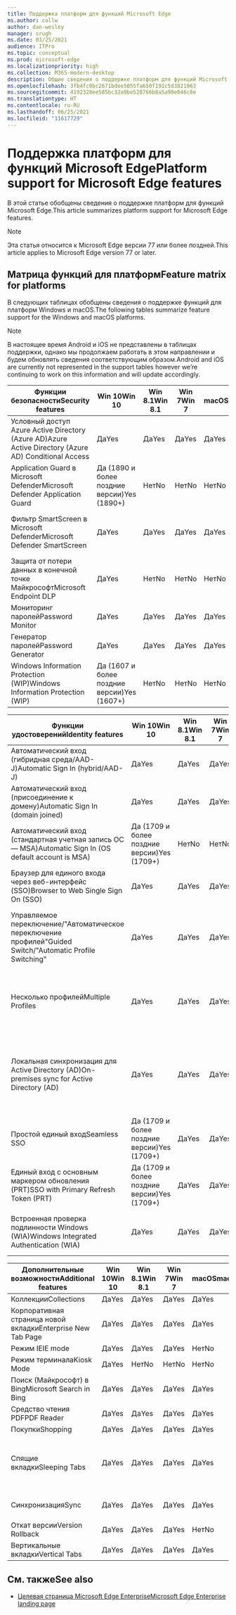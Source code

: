 ```yaml
---
title: Поддержка платформ для функций Microsoft Edge
ms.author: collw
author: dan-wesley
manager: srugh
ms.date: 03/25/2021
audience: ITPro
ms.topic: conceptual
ms.prod: microsoft-edge
ms.localizationpriority: high
ms.collection: M365-modern-desktop
description: Общие сведения о поддержке платформ для функций Microsoft Edge
ms.openlocfilehash: 3fb4fc0bc2671bdee5055fa650f191c5d3821963
ms.sourcegitcommit: 4192328ee585bc32a9be528766b8a5a98e046c8e
ms.translationtype: HT
ms.contentlocale: ru-RU
ms.lasthandoff: 06/25/2021
ms.locfileid: "11617729"
---
```

# <a name="platform-support-for-microsoft-edge-features"></a><span data-ttu-id="1a31d-103">Поддержка платформ для функций Microsoft Edge</span><span class="sxs-lookup"><span data-stu-id="1a31d-103">Platform support for Microsoft Edge features</span></span>

<span data-ttu-id="1a31d-104">В этой статье обобщены сведения о поддержке платформ для функций Microsoft Edge.</span><span class="sxs-lookup"><span data-stu-id="1a31d-104">This article summarizes platform support for Microsoft Edge features.</span></span>

> [!NOTE]
> <span data-ttu-id="1a31d-105">Эта статья относится к Microsoft Edge версии 77 или более поздней.</span><span class="sxs-lookup"><span data-stu-id="1a31d-105">This article applies to Microsoft Edge version 77 or later.</span></span>

## <a name="feature-matrix-for-platforms"></a><span data-ttu-id="1a31d-106">Матрица функций для платформ</span><span class="sxs-lookup"><span data-stu-id="1a31d-106">Feature matrix for platforms</span></span>

<span data-ttu-id="1a31d-107">В следующих таблицах обобщены сведения о поддержке функций для платформ Windows и macOS.</span><span class="sxs-lookup"><span data-stu-id="1a31d-107">The following tables summarize feature support for the Windows and macOS platforms.</span></span>

> [!NOTE]
> <span data-ttu-id="1a31d-108">В настоящее время Android и iOS не представлены в таблицах поддержки, однако мы продолжаем работать в этом направлении и будем обновлять сведения соответствующим образом.</span><span class="sxs-lookup"><span data-stu-id="1a31d-108">Android and iOS are currently not represented in the support tables however we’re continuing to work on this information and will update accordingly.</span></span>

| <span data-ttu-id="1a31d-109">Функции безопасности</span><span class="sxs-lookup"><span data-stu-id="1a31d-109">Security features</span></span> |<span data-ttu-id="1a31d-110">Win 10</span><span class="sxs-lookup"><span data-stu-id="1a31d-110">Win 10</span></span>|<span data-ttu-id="1a31d-111">Win 8.1</span><span class="sxs-lookup"><span data-stu-id="1a31d-111">Win 8.1</span></span>|<span data-ttu-id="1a31d-112">Win 7</span><span class="sxs-lookup"><span data-stu-id="1a31d-112">Win 7</span></span>|<span data-ttu-id="1a31d-113">macOS</span><span class="sxs-lookup"><span data-stu-id="1a31d-113">macOS</span></span>|<span data-ttu-id="1a31d-114">URL-адрес</span><span class="sxs-lookup"><span data-stu-id="1a31d-114">URL</span></span>|
|--------|-------|--------|-----|-------|---|
|<span data-ttu-id="1a31d-115">Условный доступ Azure Active Directory (Azure AD)</span><span class="sxs-lookup"><span data-stu-id="1a31d-115">Azure Active Directory (Azure AD) Conditional Access</span></span>|<span data-ttu-id="1a31d-116">Да</span><span class="sxs-lookup"><span data-stu-id="1a31d-116">Yes</span></span>|<span data-ttu-id="1a31d-117">Да</span><span class="sxs-lookup"><span data-stu-id="1a31d-117">Yes</span></span>|<span data-ttu-id="1a31d-118">Да</span><span class="sxs-lookup"><span data-stu-id="1a31d-118">Yes</span></span>|<span data-ttu-id="1a31d-119">Да</span><span class="sxs-lookup"><span data-stu-id="1a31d-119">Yes</span></span>|[<span data-ttu-id="1a31d-120">Условный доступ Azure AD</span><span class="sxs-lookup"><span data-stu-id="1a31d-120">Azure AD Conditional Access</span></span>](/deployedge/ms-edge-security-conditional-access#accessing-conditional-access-protected-resources-in-microsoft-edge)|
|<span data-ttu-id="1a31d-121">Application Guard в Microsoft Defender</span><span class="sxs-lookup"><span data-stu-id="1a31d-121">Microsoft Defender Application Guard</span></span>|<span data-ttu-id="1a31d-122">Да (1890 и более поздние версии)</span><span class="sxs-lookup"><span data-stu-id="1a31d-122">Yes (1890+)</span></span>|<span data-ttu-id="1a31d-123">Нет</span><span class="sxs-lookup"><span data-stu-id="1a31d-123">No</span></span>|<span data-ttu-id="1a31d-124">Нет</span><span class="sxs-lookup"><span data-stu-id="1a31d-124">No</span></span>|<span data-ttu-id="1a31d-125">Нет</span><span class="sxs-lookup"><span data-stu-id="1a31d-125">No</span></span>|[<span data-ttu-id="1a31d-126">Application Guard в Microsoft Defender</span><span class="sxs-lookup"><span data-stu-id="1a31d-126">Microsoft Defender Application Guard</span></span>](/deployedge/microsoft-edge-security-windows-defender-application-guard) |
|<span data-ttu-id="1a31d-127">Фильтр SmartScreen в Microsoft Defender</span><span class="sxs-lookup"><span data-stu-id="1a31d-127">Microsoft Defender SmartScreen</span></span>|<span data-ttu-id="1a31d-128">Да</span><span class="sxs-lookup"><span data-stu-id="1a31d-128">Yes</span></span>|<span data-ttu-id="1a31d-129">Да</span><span class="sxs-lookup"><span data-stu-id="1a31d-129">Yes</span></span>|<span data-ttu-id="1a31d-130">Да</span><span class="sxs-lookup"><span data-stu-id="1a31d-130">Yes</span></span>|<span data-ttu-id="1a31d-131">Да</span><span class="sxs-lookup"><span data-stu-id="1a31d-131">Yes</span></span>|[<span data-ttu-id="1a31d-132">Фильтр SmartScreen в Microsoft Defender</span><span class="sxs-lookup"><span data-stu-id="1a31d-132">Microsoft Defender SmartScreen</span></span>](/deployedge/microsoft-edge-security-smartscreen) |
|<span data-ttu-id="1a31d-133">Защита от потери данных в конечной точке Майкрософт</span><span class="sxs-lookup"><span data-stu-id="1a31d-133">Microsoft Endpoint DLP</span></span>|<span data-ttu-id="1a31d-134">Да</span><span class="sxs-lookup"><span data-stu-id="1a31d-134">Yes</span></span>|<span data-ttu-id="1a31d-135">Нет</span><span class="sxs-lookup"><span data-stu-id="1a31d-135">No</span></span>|<span data-ttu-id="1a31d-136">Нет</span><span class="sxs-lookup"><span data-stu-id="1a31d-136">No</span></span>|<span data-ttu-id="1a31d-137">Нет</span><span class="sxs-lookup"><span data-stu-id="1a31d-137">No</span></span>|[<span data-ttu-id="1a31d-138">Защита от потери данных в конечной точке Майкрософт</span><span class="sxs-lookup"><span data-stu-id="1a31d-138">Microsoft Endpoint DLP</span></span>](/deployedge/microsoft-edge-security-dlp#microsoft-endpoint-data-loss-prevention-endpoint-dlp)|
|<span data-ttu-id="1a31d-139">Мониторинг паролей</span><span class="sxs-lookup"><span data-stu-id="1a31d-139">Password Monitor</span></span>|<span data-ttu-id="1a31d-140">Да</span><span class="sxs-lookup"><span data-stu-id="1a31d-140">Yes</span></span>|<span data-ttu-id="1a31d-141">Да</span><span class="sxs-lookup"><span data-stu-id="1a31d-141">Yes</span></span>|<span data-ttu-id="1a31d-142">Да</span><span class="sxs-lookup"><span data-stu-id="1a31d-142">Yes</span></span>|<span data-ttu-id="1a31d-143">Да</span><span class="sxs-lookup"><span data-stu-id="1a31d-143">Yes</span></span>|[<span data-ttu-id="1a31d-144">Мониторинг паролей</span><span class="sxs-lookup"><span data-stu-id="1a31d-144">Password Monitor</span></span>](https://blogs.windows.com/msedgedev/2021/01/21/edge-88-privacy/)|
|<span data-ttu-id="1a31d-145">Генератор паролей</span><span class="sxs-lookup"><span data-stu-id="1a31d-145">Password Generator</span></span>|<span data-ttu-id="1a31d-146">Да</span><span class="sxs-lookup"><span data-stu-id="1a31d-146">Yes</span></span>|<span data-ttu-id="1a31d-147">Да</span><span class="sxs-lookup"><span data-stu-id="1a31d-147">Yes</span></span>|<span data-ttu-id="1a31d-148">Да</span><span class="sxs-lookup"><span data-stu-id="1a31d-148">Yes</span></span>|<span data-ttu-id="1a31d-149">Да</span><span class="sxs-lookup"><span data-stu-id="1a31d-149">Yes</span></span>|[<span data-ttu-id="1a31d-150">Генератор паролей</span><span class="sxs-lookup"><span data-stu-id="1a31d-150">Password Generator</span></span>](https://blogs.windows.com/msedgedev/2021/01/21/edge-88-privacy/)|
|<span data-ttu-id="1a31d-151">Windows Information Protection (WIP)</span><span class="sxs-lookup"><span data-stu-id="1a31d-151">Windows Information Protection (WIP)</span></span>|<span data-ttu-id="1a31d-152">Да (1607 и более поздние версии)</span><span class="sxs-lookup"><span data-stu-id="1a31d-152">Yes (1607+)</span></span>|<span data-ttu-id="1a31d-153">Нет</span><span class="sxs-lookup"><span data-stu-id="1a31d-153">No</span></span>|<span data-ttu-id="1a31d-154">Нет</span><span class="sxs-lookup"><span data-stu-id="1a31d-154">No</span></span>|<span data-ttu-id="1a31d-155">Нет</span><span class="sxs-lookup"><span data-stu-id="1a31d-155">No</span></span>|[<span data-ttu-id="1a31d-156">WIP</span><span class="sxs-lookup"><span data-stu-id="1a31d-156">WIP</span></span>](/deployedge/microsoft-edge-security-windows-information-protection#system-requirements)|

|<span data-ttu-id="1a31d-157">Функции удостоверений</span><span class="sxs-lookup"><span data-stu-id="1a31d-157">Identity features</span></span>| <span data-ttu-id="1a31d-158">Win 10</span><span class="sxs-lookup"><span data-stu-id="1a31d-158">Win 10</span></span> | <span data-ttu-id="1a31d-159">Win 8.1</span><span class="sxs-lookup"><span data-stu-id="1a31d-159">Win 8.1</span></span> | <span data-ttu-id="1a31d-160">Win 7</span><span class="sxs-lookup"><span data-stu-id="1a31d-160">Win 7</span></span> | <span data-ttu-id="1a31d-161">macOS</span><span class="sxs-lookup"><span data-stu-id="1a31d-161">macOS</span></span> | <span data-ttu-id="1a31d-162">URL-адрес</span><span class="sxs-lookup"><span data-stu-id="1a31d-162">URL</span></span> |
|--|--|--|--|--|--|
|<span data-ttu-id="1a31d-163">Автоматический вход (гибридная среда/AAD-J)</span><span class="sxs-lookup"><span data-stu-id="1a31d-163">Automatic Sign In (hybrid/AAD-J)</span></span>|<span data-ttu-id="1a31d-164">Да</span><span class="sxs-lookup"><span data-stu-id="1a31d-164">Yes</span></span>|<span data-ttu-id="1a31d-165">Да</span><span class="sxs-lookup"><span data-stu-id="1a31d-165">Yes</span></span>|<span data-ttu-id="1a31d-166">Да</span><span class="sxs-lookup"><span data-stu-id="1a31d-166">Yes</span></span>|<span data-ttu-id="1a31d-167">Нет</span><span class="sxs-lookup"><span data-stu-id="1a31d-167">No</span></span>|[<span data-ttu-id="1a31d-168">Гибридная среда/AAD-J</span><span class="sxs-lookup"><span data-stu-id="1a31d-168">hybrid/AAD-J</span></span>](/deployedge/microsoft-edge-security-identity#automatic-sign-in)|
|<span data-ttu-id="1a31d-169">Автоматический вход (присоединение к домену)</span><span class="sxs-lookup"><span data-stu-id="1a31d-169">Automatic Sign In (domain joined)</span></span>|<span data-ttu-id="1a31d-170">Да</span><span class="sxs-lookup"><span data-stu-id="1a31d-170">Yes</span></span>|<span data-ttu-id="1a31d-171">Да</span><span class="sxs-lookup"><span data-stu-id="1a31d-171">Yes</span></span>|<span data-ttu-id="1a31d-172">Да</span><span class="sxs-lookup"><span data-stu-id="1a31d-172">Yes</span></span>|<span data-ttu-id="1a31d-173">Нет</span><span class="sxs-lookup"><span data-stu-id="1a31d-173">No</span></span>|[<span data-ttu-id="1a31d-174">присоединение к домену</span><span class="sxs-lookup"><span data-stu-id="1a31d-174">domain joined</span></span>](/deployedge/microsoft-edge-security-identity#automatic-sign-in)|
|<span data-ttu-id="1a31d-175">Автоматический вход (стандартная учетная запись ОС — MSA)</span><span class="sxs-lookup"><span data-stu-id="1a31d-175">Automatic Sign In (OS default account is MSA)</span></span>|<span data-ttu-id="1a31d-176">Да (1709 и более поздние версии)</span><span class="sxs-lookup"><span data-stu-id="1a31d-176">Yes (1709+)</span></span>|<span data-ttu-id="1a31d-177">Нет</span><span class="sxs-lookup"><span data-stu-id="1a31d-177">No</span></span>|<span data-ttu-id="1a31d-178">Нет</span><span class="sxs-lookup"><span data-stu-id="1a31d-178">No</span></span>|<span data-ttu-id="1a31d-179">Нет</span><span class="sxs-lookup"><span data-stu-id="1a31d-179">No</span></span>|[<span data-ttu-id="1a31d-180">Учетная запись Майкрософт</span><span class="sxs-lookup"><span data-stu-id="1a31d-180">MSA</span></span>](/deployedge/microsoft-edge-security-identity#automatic-sign-in)|
|<span data-ttu-id="1a31d-181">Браузер для единого входа через веб-интерфейс (SSO)</span><span class="sxs-lookup"><span data-stu-id="1a31d-181">Browser to Web Single Sign On (SSO)</span></span>|<span data-ttu-id="1a31d-182">Да</span><span class="sxs-lookup"><span data-stu-id="1a31d-182">Yes</span></span>|<span data-ttu-id="1a31d-183">Да</span><span class="sxs-lookup"><span data-stu-id="1a31d-183">Yes</span></span>|<span data-ttu-id="1a31d-184">Да</span><span class="sxs-lookup"><span data-stu-id="1a31d-184">Yes</span></span>|<span data-ttu-id="1a31d-185">Да</span><span class="sxs-lookup"><span data-stu-id="1a31d-185">Yes</span></span>|[<span data-ttu-id="1a31d-186">Единый вход в браузере</span><span class="sxs-lookup"><span data-stu-id="1a31d-186">Browser-Web SSO</span></span>](https://www.microsoft.com/microsoft-365/roadmap?featureid=66332)|
|<span data-ttu-id="1a31d-187">Управляемое переключение/"Автоматическое переключение профилей"</span><span class="sxs-lookup"><span data-stu-id="1a31d-187">Guided Switch/"Automatic Profile Switching"</span></span>|<span data-ttu-id="1a31d-188">Да</span><span class="sxs-lookup"><span data-stu-id="1a31d-188">Yes</span></span>|<span data-ttu-id="1a31d-189">Да</span><span class="sxs-lookup"><span data-stu-id="1a31d-189">Yes</span></span>|<span data-ttu-id="1a31d-190">Да</span><span class="sxs-lookup"><span data-stu-id="1a31d-190">Yes</span></span>|<span data-ttu-id="1a31d-191">Да</span><span class="sxs-lookup"><span data-stu-id="1a31d-191">Yes</span></span>|[<span data-ttu-id="1a31d-192">Использование нескольких профилей на работе и дома</span><span class="sxs-lookup"><span data-stu-id="1a31d-192">Using multiple profiles at work and at home</span></span>](https://blogs.windows.com/msedgedev/2020/04/30/automatic-profile-switching/) |
|<span data-ttu-id="1a31d-193">Несколько профилей</span><span class="sxs-lookup"><span data-stu-id="1a31d-193">Multiple Profiles</span></span>|<span data-ttu-id="1a31d-194">Да</span><span class="sxs-lookup"><span data-stu-id="1a31d-194">Yes</span></span>|<span data-ttu-id="1a31d-195">Да</span><span class="sxs-lookup"><span data-stu-id="1a31d-195">Yes</span></span>|<span data-ttu-id="1a31d-196">Да</span><span class="sxs-lookup"><span data-stu-id="1a31d-196">Yes</span></span>|<span data-ttu-id="1a31d-197">Да</span><span class="sxs-lookup"><span data-stu-id="1a31d-197">Yes</span></span>|[<span data-ttu-id="1a31d-198">Использование нескольких профилей на работе и дома</span><span class="sxs-lookup"><span data-stu-id="1a31d-198">Using multiple profiles at work and at home</span></span>](https://blogs.windows.com/msedgedev/2020/04/30/automatic-profile-switching/) |
|<span data-ttu-id="1a31d-199">Локальная синхронизация для Active Directory (AD)</span><span class="sxs-lookup"><span data-stu-id="1a31d-199">On-premises sync for Active Directory (AD)</span></span>|<span data-ttu-id="1a31d-200">Да</span><span class="sxs-lookup"><span data-stu-id="1a31d-200">Yes</span></span>|<span data-ttu-id="1a31d-201">Да</span><span class="sxs-lookup"><span data-stu-id="1a31d-201">Yes</span></span>|<span data-ttu-id="1a31d-202">Да</span><span class="sxs-lookup"><span data-stu-id="1a31d-202">Yes</span></span>|<span data-ttu-id="1a31d-203">Нет</span><span class="sxs-lookup"><span data-stu-id="1a31d-203">No</span></span>|[<span data-ttu-id="1a31d-204">Локальная синхронизация для пользователей Active Directory (AD)</span><span class="sxs-lookup"><span data-stu-id="1a31d-204">On-premises sync for Active Directory (AD) users</span></span>](/deployedge/microsoft-edge-on-premises-sync) |
|<span data-ttu-id="1a31d-205">Простой единый вход</span><span class="sxs-lookup"><span data-stu-id="1a31d-205">Seamless SSO</span></span>|<span data-ttu-id="1a31d-206">Да (1709 и более поздние версии)</span><span class="sxs-lookup"><span data-stu-id="1a31d-206">Yes (1709+)</span></span>|<span data-ttu-id="1a31d-207">Да</span><span class="sxs-lookup"><span data-stu-id="1a31d-207">Yes</span></span>|<span data-ttu-id="1a31d-208">Да</span><span class="sxs-lookup"><span data-stu-id="1a31d-208">Yes</span></span>|<span data-ttu-id="1a31d-209">Да</span><span class="sxs-lookup"><span data-stu-id="1a31d-209">Yes</span></span>|[<span data-ttu-id="1a31d-210">Простой единый вход</span><span class="sxs-lookup"><span data-stu-id="1a31d-210">Seamless SSO</span></span>](/deployedge/microsoft-edge-security-identity#seamless-sso)|
|<span data-ttu-id="1a31d-211">Единый вход с основным маркером обновления (PRT)</span><span class="sxs-lookup"><span data-stu-id="1a31d-211">SSO with Primary Refresh Token (PRT)</span></span>|<span data-ttu-id="1a31d-212">Да (1709 и более поздние версии)</span><span class="sxs-lookup"><span data-stu-id="1a31d-212">Yes (1709+)</span></span>|<span data-ttu-id="1a31d-213">Да</span><span class="sxs-lookup"><span data-stu-id="1a31d-213">Yes</span></span>|<span data-ttu-id="1a31d-214">Да</span><span class="sxs-lookup"><span data-stu-id="1a31d-214">Yes</span></span>|<span data-ttu-id="1a31d-215">Нет</span><span class="sxs-lookup"><span data-stu-id="1a31d-215">No</span></span>|[<span data-ttu-id="1a31d-216">Единый вход с PRT</span><span class="sxs-lookup"><span data-stu-id="1a31d-216">SSO with PRT</span></span>](/deployedge/microsoft-edge-security-identity#sso-with-primary-refresh-token-prt)|
|<span data-ttu-id="1a31d-217">Встроенная проверка подлинности Windows (WIA)</span><span class="sxs-lookup"><span data-stu-id="1a31d-217">Windows Integrated Authentication (WIA)</span></span>|<span data-ttu-id="1a31d-218">Да</span><span class="sxs-lookup"><span data-stu-id="1a31d-218">Yes</span></span>|<span data-ttu-id="1a31d-219">Да</span><span class="sxs-lookup"><span data-stu-id="1a31d-219">Yes</span></span>|<span data-ttu-id="1a31d-220">Да</span><span class="sxs-lookup"><span data-stu-id="1a31d-220">Yes</span></span>|<span data-ttu-id="1a31d-221">Да\* (требуется политика)</span><span class="sxs-lookup"><span data-stu-id="1a31d-221">Yes\* (Policy Required)</span></span>|[<span data-ttu-id="1a31d-222">WIA</span><span class="sxs-lookup"><span data-stu-id="1a31d-222">WIA</span></span>](/deployedge/microsoft-edge-security-identity#windows-integrated-authentication-wia)|

|<span data-ttu-id="1a31d-223">Дополнительные возможности</span><span class="sxs-lookup"><span data-stu-id="1a31d-223">Additional features</span></span>|<span data-ttu-id="1a31d-224">Win 10</span><span class="sxs-lookup"><span data-stu-id="1a31d-224">Win 10</span></span>|<span data-ttu-id="1a31d-225">Win 8.1</span><span class="sxs-lookup"><span data-stu-id="1a31d-225">Win 8.1</span></span>|<span data-ttu-id="1a31d-226">Win 7</span><span class="sxs-lookup"><span data-stu-id="1a31d-226">Win 7</span></span>|<span data-ttu-id="1a31d-227">macOS</span><span class="sxs-lookup"><span data-stu-id="1a31d-227">macOS</span></span>|<span data-ttu-id="1a31d-228">URL-адрес</span><span class="sxs-lookup"><span data-stu-id="1a31d-228">URL</span></span>|
|--------|-------|--------|-----|-------|---|
|<span data-ttu-id="1a31d-229">Коллекции</span><span class="sxs-lookup"><span data-stu-id="1a31d-229">Collections</span></span>|<span data-ttu-id="1a31d-230">Да</span><span class="sxs-lookup"><span data-stu-id="1a31d-230">Yes</span></span>|<span data-ttu-id="1a31d-231">Да</span><span class="sxs-lookup"><span data-stu-id="1a31d-231">Yes</span></span>|<span data-ttu-id="1a31d-232">Да</span><span class="sxs-lookup"><span data-stu-id="1a31d-232">Yes</span></span>|<span data-ttu-id="1a31d-233">Да</span><span class="sxs-lookup"><span data-stu-id="1a31d-233">Yes</span></span>|[<span data-ttu-id="1a31d-234">Коллекции</span><span class="sxs-lookup"><span data-stu-id="1a31d-234">Collections</span></span>](https://blogs.windows.com/msedgedev/2019/12/09/improvements-collections-sync-microsoft-edge/) |
|<span data-ttu-id="1a31d-235">Корпоративная страница новой вкладки</span><span class="sxs-lookup"><span data-stu-id="1a31d-235">Enterprise New Tab Page</span></span>|<span data-ttu-id="1a31d-236">Да</span><span class="sxs-lookup"><span data-stu-id="1a31d-236">Yes</span></span>|<span data-ttu-id="1a31d-237">Да</span><span class="sxs-lookup"><span data-stu-id="1a31d-237">Yes</span></span>|<span data-ttu-id="1a31d-238">Да</span><span class="sxs-lookup"><span data-stu-id="1a31d-238">Yes</span></span>|<span data-ttu-id="1a31d-239">Да</span><span class="sxs-lookup"><span data-stu-id="1a31d-239">Yes</span></span>|[<span data-ttu-id="1a31d-240">Страница "Новая вкладка"</span><span class="sxs-lookup"><span data-stu-id="1a31d-240">New Tab Page</span></span>](https://blogs.windows.com/msedgedev/2020/10/29/enterprise-new-tab-page-my-feed/) |
|<span data-ttu-id="1a31d-241">Режим IE</span><span class="sxs-lookup"><span data-stu-id="1a31d-241">IE mode</span></span>|<span data-ttu-id="1a31d-242">Да</span><span class="sxs-lookup"><span data-stu-id="1a31d-242">Yes</span></span>|<span data-ttu-id="1a31d-243">Да</span><span class="sxs-lookup"><span data-stu-id="1a31d-243">Yes</span></span>|<span data-ttu-id="1a31d-244">Да</span><span class="sxs-lookup"><span data-stu-id="1a31d-244">Yes</span></span>|<span data-ttu-id="1a31d-245">Нет</span><span class="sxs-lookup"><span data-stu-id="1a31d-245">No</span></span>|[<span data-ttu-id="1a31d-246">Режим IE</span><span class="sxs-lookup"><span data-stu-id="1a31d-246">IE mode</span></span>](/deployedge/edge-ie-mode#prerequisites)|
|<span data-ttu-id="1a31d-247">Режим терминала</span><span class="sxs-lookup"><span data-stu-id="1a31d-247">Kiosk Mode</span></span>|<span data-ttu-id="1a31d-248">Да</span><span class="sxs-lookup"><span data-stu-id="1a31d-248">Yes</span></span>|<span data-ttu-id="1a31d-249">Нет</span><span class="sxs-lookup"><span data-stu-id="1a31d-249">No</span></span>|<span data-ttu-id="1a31d-250">Нет</span><span class="sxs-lookup"><span data-stu-id="1a31d-250">No</span></span>|<span data-ttu-id="1a31d-251">Нет</span><span class="sxs-lookup"><span data-stu-id="1a31d-251">No</span></span>|[<span data-ttu-id="1a31d-252">Режим терминала</span><span class="sxs-lookup"><span data-stu-id="1a31d-252">Kiosk Mode</span></span>](/deployedge/microsoft-edge-configure-kiosk-mode)|
|<span data-ttu-id="1a31d-253">Поиск (Майкрософт) в Bing</span><span class="sxs-lookup"><span data-stu-id="1a31d-253">Microsoft Search in Bing</span></span>|<span data-ttu-id="1a31d-254">Да</span><span class="sxs-lookup"><span data-stu-id="1a31d-254">Yes</span></span>|<span data-ttu-id="1a31d-255">Да</span><span class="sxs-lookup"><span data-stu-id="1a31d-255">Yes</span></span>|<span data-ttu-id="1a31d-256">Да</span><span class="sxs-lookup"><span data-stu-id="1a31d-256">Yes</span></span>|<span data-ttu-id="1a31d-257">Да</span><span class="sxs-lookup"><span data-stu-id="1a31d-257">Yes</span></span>|[<span data-ttu-id="1a31d-258">Интеллектуальный поиск в Bing</span><span class="sxs-lookup"><span data-stu-id="1a31d-258">Intelligent Search in Bing</span></span>](https://www.microsoft.com/edge/business/intelligent-search-with-bing) |
|<span data-ttu-id="1a31d-259">Средство чтения PDF</span><span class="sxs-lookup"><span data-stu-id="1a31d-259">PDF Reader</span></span>|<span data-ttu-id="1a31d-260">Да</span><span class="sxs-lookup"><span data-stu-id="1a31d-260">Yes</span></span>|<span data-ttu-id="1a31d-261">Да</span><span class="sxs-lookup"><span data-stu-id="1a31d-261">Yes</span></span>|<span data-ttu-id="1a31d-262">Да</span><span class="sxs-lookup"><span data-stu-id="1a31d-262">Yes</span></span>|<span data-ttu-id="1a31d-263">Да</span><span class="sxs-lookup"><span data-stu-id="1a31d-263">Yes</span></span>|[<span data-ttu-id="1a31d-264">Средство чтения PDF</span><span class="sxs-lookup"><span data-stu-id="1a31d-264">PDF Reader</span></span>](/deployedge/microsoft-edge-pdf) |
|<span data-ttu-id="1a31d-265">Покупки</span><span class="sxs-lookup"><span data-stu-id="1a31d-265">Shopping</span></span>|<span data-ttu-id="1a31d-266">Да</span><span class="sxs-lookup"><span data-stu-id="1a31d-266">Yes</span></span>|<span data-ttu-id="1a31d-267">Да</span><span class="sxs-lookup"><span data-stu-id="1a31d-267">Yes</span></span>|<span data-ttu-id="1a31d-268">Да</span><span class="sxs-lookup"><span data-stu-id="1a31d-268">Yes</span></span>|<span data-ttu-id="1a31d-269">Да</span><span class="sxs-lookup"><span data-stu-id="1a31d-269">Yes</span></span>|[<span data-ttu-id="1a31d-270">Покупки</span><span class="sxs-lookup"><span data-stu-id="1a31d-270">Shopping</span></span>](https://techcommunity.microsoft.com/t5/articles/introducing-shopping-with-microsoft-edge/m-p/1870080) |
|<span data-ttu-id="1a31d-271">Спящие вкладки</span><span class="sxs-lookup"><span data-stu-id="1a31d-271">Sleeping Tabs</span></span>|<span data-ttu-id="1a31d-272">Да</span><span class="sxs-lookup"><span data-stu-id="1a31d-272">Yes</span></span>|<span data-ttu-id="1a31d-273">Да</span><span class="sxs-lookup"><span data-stu-id="1a31d-273">Yes</span></span>|<span data-ttu-id="1a31d-274">Да</span><span class="sxs-lookup"><span data-stu-id="1a31d-274">Yes</span></span>|<span data-ttu-id="1a31d-275">Да</span><span class="sxs-lookup"><span data-stu-id="1a31d-275">Yes</span></span>|[<span data-ttu-id="1a31d-276">Обзор функций</span><span class="sxs-lookup"><span data-stu-id="1a31d-276">Feature overview</span></span>](/deployedge/microsoft-edge-relnote-stable-channel)<br>[<span data-ttu-id="1a31d-277">Последняя запись блога</span><span class="sxs-lookup"><span data-stu-id="1a31d-277">Latest Blog Post</span></span>](https://blogs.windows.com/msedgedev/2021/03/04/edge-89-performance/)<br>[<span data-ttu-id="1a31d-278">Групповые политики</span><span class="sxs-lookup"><span data-stu-id="1a31d-278">Group Policies</span></span>](/deployedge/microsoft-edge-policies#sleeping-tabs-settings)|
|<span data-ttu-id="1a31d-279">Синхронизация</span><span class="sxs-lookup"><span data-stu-id="1a31d-279">Sync</span></span>|<span data-ttu-id="1a31d-280">Да</span><span class="sxs-lookup"><span data-stu-id="1a31d-280">Yes</span></span>|<span data-ttu-id="1a31d-281">Да</span><span class="sxs-lookup"><span data-stu-id="1a31d-281">Yes</span></span>|<span data-ttu-id="1a31d-282">Да</span><span class="sxs-lookup"><span data-stu-id="1a31d-282">Yes</span></span>|<span data-ttu-id="1a31d-283">Да</span><span class="sxs-lookup"><span data-stu-id="1a31d-283">Yes</span></span>| [<span data-ttu-id="1a31d-284">Корпоративная синхронизация</span><span class="sxs-lookup"><span data-stu-id="1a31d-284">Enterprise Sync</span></span>](/deployedge/microsoft-edge-enterprise-sync) |
|<span data-ttu-id="1a31d-285">Откат версии</span><span class="sxs-lookup"><span data-stu-id="1a31d-285">Version Rollback</span></span>|<span data-ttu-id="1a31d-286">Да</span><span class="sxs-lookup"><span data-stu-id="1a31d-286">Yes</span></span>|<span data-ttu-id="1a31d-287">Да</span><span class="sxs-lookup"><span data-stu-id="1a31d-287">Yes</span></span>|<span data-ttu-id="1a31d-288">Да</span><span class="sxs-lookup"><span data-stu-id="1a31d-288">Yes</span></span>|<span data-ttu-id="1a31d-289">Нет</span><span class="sxs-lookup"><span data-stu-id="1a31d-289">No</span></span>|[<span data-ttu-id="1a31d-290">Откат версии</span><span class="sxs-lookup"><span data-stu-id="1a31d-290">Version rollback</span></span>](/deployedge/edge-learnmore-rollback) |
|<span data-ttu-id="1a31d-291">Вертикальные вкладки</span><span class="sxs-lookup"><span data-stu-id="1a31d-291">Vertical Tabs</span></span>|<span data-ttu-id="1a31d-292">Да</span><span class="sxs-lookup"><span data-stu-id="1a31d-292">Yes</span></span>|<span data-ttu-id="1a31d-293">Да</span><span class="sxs-lookup"><span data-stu-id="1a31d-293">Yes</span></span>|<span data-ttu-id="1a31d-294">Да</span><span class="sxs-lookup"><span data-stu-id="1a31d-294">Yes</span></span>|<span data-ttu-id="1a31d-295">Да</span><span class="sxs-lookup"><span data-stu-id="1a31d-295">Yes</span></span>| |

## <a name="see-also"></a><span data-ttu-id="1a31d-296">См. также</span><span class="sxs-lookup"><span data-stu-id="1a31d-296">See also</span></span>

- [<span data-ttu-id="1a31d-297">Целевая страница Microsoft Edge Enterprise</span><span class="sxs-lookup"><span data-stu-id="1a31d-297">Microsoft Edge Enterprise landing page</span></span>](https://aka.ms/EdgeEnterprise)